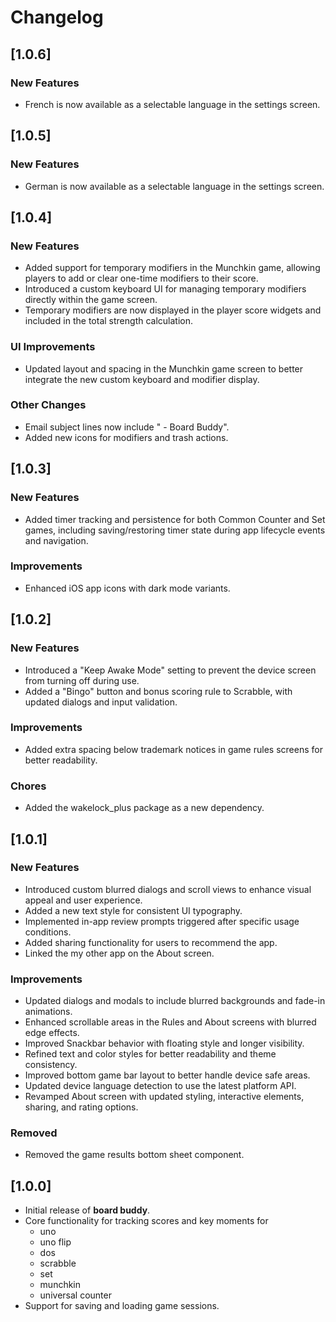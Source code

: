 # Changelog

## [1.0.6]

### New Features
- French is now available as a selectable language in the settings screen.

## [1.0.5]

### New Features
- German is now available as a selectable language in the settings screen.

## [1.0.4]

### New Features
- Added support for temporary modifiers in the Munchkin game, allowing players to add or clear one-time modifiers to their score.
- Introduced a custom keyboard UI for managing temporary modifiers directly within the game screen.
- Temporary modifiers are now displayed in the player score widgets and included in the total strength calculation.

### UI Improvements
- Updated layout and spacing in the Munchkin game screen to better integrate the new custom keyboard and modifier display.

### Other Changes
- Email subject lines now include " - Board Buddy".
- Added new icons for modifiers and trash actions.

## [1.0.3]

### New Features
- Added timer tracking and persistence for both Common Counter and Set games, including saving/restoring timer state during app lifecycle events and navigation.

### Improvements
- Enhanced iOS app icons with dark mode variants.

## [1.0.2]

### New Features
- Introduced a "Keep Awake Mode" setting to prevent the device screen from turning off during use.
- Added a "Bingo" button and bonus scoring rule to Scrabble, with updated dialogs and input validation.

### Improvements
- Added extra spacing below trademark notices in game rules screens for better readability.

### Chores
- Added the wakelock_plus package as a new dependency.

## [1.0.1]

### New Features
- Introduced custom blurred dialogs and scroll views to enhance visual appeal and user experience.
- Added a new text style for consistent UI typography.
- Implemented in-app review prompts triggered after specific usage conditions.
- Added sharing functionality for users to recommend the app.
- Linked the my other app on the About screen.

### Improvements
- Updated dialogs and modals to include blurred backgrounds and fade-in animations.
- Enhanced scrollable areas in the Rules and About screens with blurred edge effects.
- Improved Snackbar behavior with floating style and longer visibility.
- Refined text and color styles for better readability and theme consistency.
- Improved bottom game bar layout to better handle device safe areas.
- Updated device language detection to use the latest platform API.
- Revamped About screen with updated styling, interactive elements, sharing, and rating options.

### Removed
- Removed the game results bottom sheet component.

## [1.0.0]

- Initial release of **board buddy**.
- Core functionality for tracking scores and key moments for
    - uno
    - uno flip
    - dos
    - scrabble
    - set
    - munchkin
    - universal counter
- Support for saving and loading game sessions.
